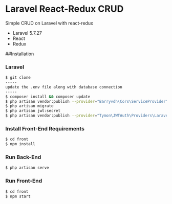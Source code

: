 # Laravel React-Redux CRUD

Simple CRUD on Laravel with react-redux

* Laravel 5.7.27
* React
* Redux


##Installation

### Laravel
```sh
$ git clone
-----
update the .env file along with database connection
-----
$ composer install && composer update
$ php artisan vendor:publish --provider="Barryvdh\Cors\ServiceProvider"
$ php artisan migrate 
$ php artisan jwt:secret
$ php artisan vendor:publish --provider="Tymon\JWTAuth\Providers\LaravelServiceProvider"

```

### Install Front-End Requirements
```sh
$ cd front
$ npm install
```

### Run Back-End

```sh
$ php artisan serve
```


### Run Front-End

```sh
$ cd front
$ npm start
```